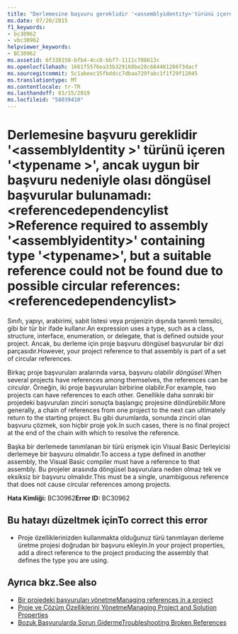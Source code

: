 ```yaml
---
title: "Derlemesine başvuru gereklidir '<assemblyidentity>'türünü içeren'<typename>', ancak uygun bir başvuru nedeniyle olası döngüsel başvurular bulunamadı: <referencedependencylist>"
ms.date: 07/20/2015
f1_keywords:
- bc30962
- vbc30962
helpviewer_keywords:
- BC30962
ms.assetid: 6f338158-bfb4-4cc0-bbf7-1111c708613c
ms.openlocfilehash: 1661f5576ea33b329168be28c68448126673dacf
ms.sourcegitcommit: 5c1abeec15fbddcc7dbaa729fabc1f1f29f12045
ms.translationtype: MT
ms.contentlocale: tr-TR
ms.lasthandoff: 03/15/2019
ms.locfileid: "58039410"
---
```

# <a name="reference-required-to-assembly-assemblyidentity-containing-type-typename-but-a-suitable-reference-could-not-be-found-due-to-possible-circular-references-referencedependencylist"></a><span data-ttu-id="7b2b3-102">Derlemesine başvuru gereklidir '\<assemblyIdentity >' türünü içeren '\<typename >', ancak uygun bir başvuru nedeniyle olası döngüsel başvurular bulunamadı: \<referencedependencylist ></span><span class="sxs-lookup"><span data-stu-id="7b2b3-102">Reference required to assembly '\<assemblyidentity>' containing type '\<typename>', but a suitable reference could not be found due to possible circular references: \<referencedependencylist></span></span>
<span data-ttu-id="7b2b3-103">Sınıfı, yapıyı, arabirimi, sabit listesi veya projenizin dışında tanımlı temsilci, gibi bir tür bir ifade kullanır.</span><span class="sxs-lookup"><span data-stu-id="7b2b3-103">An expression uses a type, such as a class, structure, interface, enumeration, or delegate, that is defined outside your project.</span></span> <span data-ttu-id="7b2b3-104">Ancak, bu derleme için proje başvuru döngüsel başvurular bir dizi parçasıdır.</span><span class="sxs-lookup"><span data-stu-id="7b2b3-104">However, your project reference to that assembly is part of a set of circular references.</span></span>  
  
 <span data-ttu-id="7b2b3-105">Birkaç proje başvuruları aralarında varsa, başvuru olabilir *döngüsel*.</span><span class="sxs-lookup"><span data-stu-id="7b2b3-105">When several projects have references among themselves, the references can be *circular*.</span></span> <span data-ttu-id="7b2b3-106">Örneğin, iki proje başvuruları birbirine olabilir.</span><span class="sxs-lookup"><span data-stu-id="7b2b3-106">For example, two projects can have references to each other.</span></span> <span data-ttu-id="7b2b3-107">Genellikle daha sonraki bir projedeki başvuruları zinciri sonuçta başlangıç projesine döndürebilir.</span><span class="sxs-lookup"><span data-stu-id="7b2b3-107">More generally, a chain of references from one project to the next can ultimately return to the starting project.</span></span> <span data-ttu-id="7b2b3-108">Bu gibi durumlarda, sonunda zinciri olan başvuru çözmek, son hiçbir proje yok.</span><span class="sxs-lookup"><span data-stu-id="7b2b3-108">In such cases, there is no final project at the end of the chain with which to resolve the reference.</span></span>  
  
 <span data-ttu-id="7b2b3-109">Başka bir derlemede tanımlanan bir türü erişmek için Visual Basic Derleyicisi derlemeye bir başvuru olmalıdır.</span><span class="sxs-lookup"><span data-stu-id="7b2b3-109">To access a type defined in another assembly, the Visual Basic compiler must have a reference to that assembly.</span></span> <span data-ttu-id="7b2b3-110">Bu projeler arasında döngüsel başvurulara neden olmaz tek ve eksiksiz bir başvuru olmalıdır.</span><span class="sxs-lookup"><span data-stu-id="7b2b3-110">This must be a single, unambiguous reference that does not cause circular references among projects.</span></span>  
  
 <span data-ttu-id="7b2b3-111">**Hata Kimliği:** BC30962</span><span class="sxs-lookup"><span data-stu-id="7b2b3-111">**Error ID:** BC30962</span></span>  
  
## <a name="to-correct-this-error"></a><span data-ttu-id="7b2b3-112">Bu hatayı düzeltmek için</span><span class="sxs-lookup"><span data-stu-id="7b2b3-112">To correct this error</span></span>  
  
-   <span data-ttu-id="7b2b3-113">Proje özelliklerinizden kullanmakta olduğunuz türü tanımlayan derleme üretme projesi doğrudan bir başvuru ekleyin.</span><span class="sxs-lookup"><span data-stu-id="7b2b3-113">In your project properties, add a direct reference to the project producing the assembly that defines the type you are using.</span></span>  
  
## <a name="see-also"></a><span data-ttu-id="7b2b3-114">Ayrıca bkz.</span><span class="sxs-lookup"><span data-stu-id="7b2b3-114">See also</span></span>

- [<span data-ttu-id="7b2b3-115">Bir projedeki başvuruları yönetme</span><span class="sxs-lookup"><span data-stu-id="7b2b3-115">Managing references in a project</span></span>](/visualstudio/ide/managing-references-in-a-project)
- [<span data-ttu-id="7b2b3-116">Proje ve Çözüm Özelliklerini Yönetme</span><span class="sxs-lookup"><span data-stu-id="7b2b3-116">Managing Project and Solution Properties</span></span>](/visualstudio/ide/managing-project-and-solution-properties)
- [<span data-ttu-id="7b2b3-117">Bozuk Başvurularda Sorun Giderme</span><span class="sxs-lookup"><span data-stu-id="7b2b3-117">Troubleshooting Broken References</span></span>](/visualstudio/ide/troubleshooting-broken-references)
